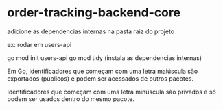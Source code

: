 # order-tracking-backend-core

adicione as dependencias internas na pasta raiz do projeto

ex: rodar em users-api

go mod init users-api
go mod tidy (instala as dependencias internas)

Em Go, identificadores que começam com uma letra maiúscula são exportados (públicos) e podem ser acessados de outros pacotes.

Identificadores que começam com uma letra minúscula são privados e só podem ser usados dentro do mesmo pacote.